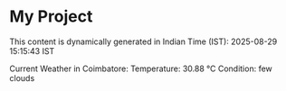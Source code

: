 # My Project

This content is dynamically generated in Indian Time (IST): 2025-08-29 15:15:43 IST


Current Weather in Coimbatore:
Temperature: 30.88 °C
Condition: few clouds

